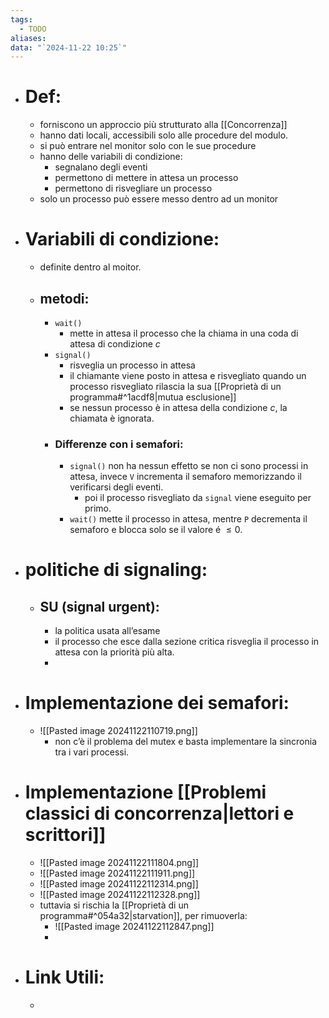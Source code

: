 ```yaml
---
tags:
  - TODO
aliases: 
data: "`2024-11-22 10:25`"
---
```

- # Def:
	- forniscono un approccio più strutturato alla [[Concorrenza]]
	- hanno dati locali, accessibili solo alle procedure del modulo.
	- si può entrare nel monitor solo con le sue procedure 
	- hanno delle variabili di condizione:
		- segnalano degli eventi 
		- permettono di mettere in attesa un processo
		- permettono di risvegliare un processo
	- solo un processo può essere messo dentro ad un monitor
- # Variabili  di condizione:
	- definite dentro al moitor.
	- ## metodi:
		- `wait()` 
			- mette in attesa il processo che la chiama in una coda di  attesa di condizione $c$ 
		- `signal()` 
			- risveglia un processo in attesa 
			- il chiamante viene posto in attesa e risvegliato quando un processo risvegliato rilascia la sua [[Proprietà di un programma#^1acdf8|mutua esclusione]] 
			- se nessun processo è in attesa della condizione $c$, la chiamata è ignorata.
		- ### Differenze con i semafori:
			- `signal()` non ha nessun effetto se non ci sono processi in attesa, invece `V` incrementa il semaforo memorizzando il verificarsi degli eventi.
				- poi il processo risvegliato da `signal` viene eseguito per primo. 
			- `wait()` mette il processo in attesa, mentre `P` decrementa il semaforo e blocca solo se il valore é $\le 0$. 
- # politiche di signaling:
	- ## SU (signal urgent):
		- la politica usata all’esame
		- il processo che esce dalla sezione critica risveglia il processo in attesa con la priorità più alta.
		- 
- # Implementazione dei semafori:
	- ![[Pasted image 20241122110719.png]]
		- non c’è il problema del mutex e basta implementare la sincronia tra i vari processi.
- # Implementazione [[Problemi classici di concorrenza|lettori e scrittori]]
	- ![[Pasted image 20241122111804.png]]
	- ![[Pasted image 20241122111911.png]]
	- ![[Pasted image 20241122112314.png]]
	- ![[Pasted image 20241122112328.png]]
	- tuttavia si rischia la [[Proprietà di un programma#^054a32|starvation]], per rimuoverla:
		- ![[Pasted image 20241122112847.png]]
		- 
- # Link Utili:
	- 